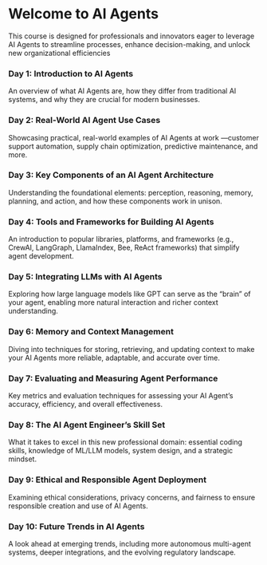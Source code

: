# Welcome to AI Agents

This course is designed for professionals and innovators eager to leverage AI Agents to streamline processes, enhance decision-making, and unlock new organizational efficiencies


### Day 1: Introduction to AI Agents
An overview of what AI Agents are, how they differ from traditional AI systems, and why they are crucial for modern businesses.

### Day 2: Real-World AI Agent Use Cases
Showcasing practical, real-world examples of AI Agents at work —customer support automation, supply chain optimization, predictive maintenance, and more.

### Day 3: Key Components of an AI Agent Architecture
Understanding the foundational elements: perception, reasoning, memory, planning, and action, and how these components work in unison.

### Day 4: Tools and Frameworks for Building AI Agents
An introduction to popular libraries, platforms, and frameworks (e.g., CrewAI, LangGraph, LlamaIndex, Bee, ReAct frameworks) that simplify agent development.

### Day 5: Integrating LLMs with AI Agents
Exploring how large language models like GPT can serve as the “brain” of your agent, enabling more natural interaction and richer context understanding.

### Day 6: Memory and Context Management
Diving into techniques for storing, retrieving, and updating context to make your AI Agents more reliable, adaptable, and accurate over time.

### Day 7: Evaluating and Measuring Agent Performance
Key metrics and evaluation techniques for assessing your AI Agent’s accuracy, efficiency, and overall effectiveness.

### Day 8: The AI Agent Engineer’s Skill Set
What it takes to excel in this new professional domain: essential coding skills, knowledge of ML/LLM models, system design, and a strategic mindset.

### Day 9: Ethical and Responsible Agent Deployment
Examining ethical considerations, privacy concerns, and fairness to ensure responsible creation and use of AI Agents.

### Day 10: Future Trends in AI Agents
A look ahead at emerging trends, including more autonomous multi-agent systems, deeper integrations, and the evolving regulatory landscape.
